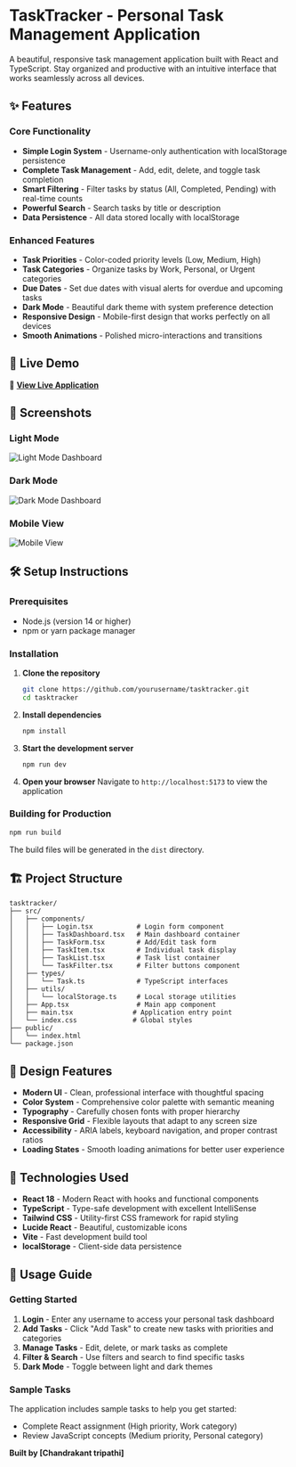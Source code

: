 # TaskTracker - Personal Task Management Application

A beautiful, responsive task management application built with React and TypeScript. Stay organized and productive with an intuitive interface that works seamlessly across all devices.

## ✨ Features

### Core Functionality
- **Simple Login System** - Username-only authentication with localStorage persistence
- **Complete Task Management** - Add, edit, delete, and toggle task completion
- **Smart Filtering** - Filter tasks by status (All, Completed, Pending) with real-time counts
- **Powerful Search** - Search tasks by title or description
- **Data Persistence** - All data stored locally with localStorage

### Enhanced Features
- **Task Priorities** - Color-coded priority levels (Low, Medium, High)
- **Task Categories** - Organize tasks by Work, Personal, or Urgent categories
- **Due Dates** - Set due dates with visual alerts for overdue and upcoming tasks
- **Dark Mode** - Beautiful dark theme with system preference detection
- **Responsive Design** - Mobile-first design that works perfectly on all devices
- **Smooth Animations** - Polished micro-interactions and transitions

## 🚀 Live Demo

🔗 **[View Live Application](https://task-tracker-chandrakant.netlify.app/)**

## 📱 Screenshots

### Light Mode
![Light Mode Dashboard](https://via.placeholder.com/800x600/ffffff/333333?text=Light+Mode+Dashboard)

### Dark Mode
![Dark Mode Dashboard](https://via.placeholder.com/800x600/1f2937/ffffff?text=Dark+Mode+Dashboard)

### Mobile View
![Mobile View](https://drive.google.com/file/d/12wpdK-DuVMFq7MjZ8Uk7IZI4eHR1ZyfS/view?usp=sharing)


## 🛠️ Setup Instructions

### Prerequisites
- Node.js (version 14 or higher)
- npm or yarn package manager

### Installation

1. **Clone the repository**
   ```bash
   git clone https://github.com/yourusername/tasktracker.git
   cd tasktracker
   ```

2. **Install dependencies**
   ```bash
   npm install
   ```

3. **Start the development server**
   ```bash
   npm run dev
   ```

4. **Open your browser**
   Navigate to `http://localhost:5173` to view the application

### Building for Production

```bash
npm run build
```

The build files will be generated in the `dist` directory.

## 🏗️ Project Structure

```
tasktracker/
├── src/
│   ├── components/
│   │   ├── Login.tsx           # Login form component
│   │   ├── TaskDashboard.tsx   # Main dashboard container
│   │   ├── TaskForm.tsx        # Add/Edit task form
│   │   ├── TaskItem.tsx        # Individual task display
│   │   ├── TaskList.tsx        # Task list container
│   │   └── TaskFilter.tsx      # Filter buttons component
│   ├── types/
│   │   └── Task.ts             # TypeScript interfaces
│   ├── utils/
│   │   └── localStorage.ts     # Local storage utilities
│   ├── App.tsx                 # Main app component
│   ├── main.tsx               # Application entry point
│   └── index.css              # Global styles
├── public/
│   └── index.html
└── package.json
```

## 🎨 Design Features

- **Modern UI** - Clean, professional interface with thoughtful spacing
- **Color System** - Comprehensive color palette with semantic meaning
- **Typography** - Carefully chosen fonts with proper hierarchy
- **Responsive Grid** - Flexible layouts that adapt to any screen size
- **Accessibility** - ARIA labels, keyboard navigation, and proper contrast ratios
- **Loading States** - Smooth loading animations for better user experience

## 🔧 Technologies Used

- **React 18** - Modern React with hooks and functional components
- **TypeScript** - Type-safe development with excellent IntelliSense
- **Tailwind CSS** - Utility-first CSS framework for rapid styling
- **Lucide React** - Beautiful, customizable icons
- **Vite** - Fast development build tool
- **localStorage** - Client-side data persistence

## 🎯 Usage Guide

### Getting Started
1. **Login** - Enter any username to access your personal task dashboard
2. **Add Tasks** - Click "Add Task" to create new tasks with priorities and categories
3. **Manage Tasks** - Edit, delete, or mark tasks as complete
4. **Filter & Search** - Use filters and search to find specific tasks
5. **Dark Mode** - Toggle between light and dark themes

### Sample Tasks
The application includes sample tasks to help you get started:
- Complete React assignment (High priority, Work category)
- Review JavaScript concepts (Medium priority, Personal category)

**Built by [Chandrakant tripathi]**
